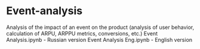 # Event-analysis
Analysis of the impact of an event on the product (analysis of user behavior, calculation of ARPU, ARPPU metrics, conversions, etc.)
Event Analysis.ipynb - Russian version
Event Analysis Eng.ipynb - English version
